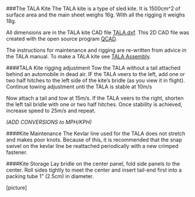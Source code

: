 ###The TALA Kite
The TALA kite is a type of sled kite. It is 1500cm^2 of surface area and the main sheet weighs 16g.  With all the rigging it weighs 18g.

All dimensions are in the TALA kite CAD file [TALA.dxf](TALA.dxf).  This 2D CAD file was created with the open source program [QCAD](http://qcad.org).

The instructions for maintenance and rigging are re-written from advice in the TALA manual. To make a TALA kite see [TALA Assembly](TALA_Assembly.md).

####TALA Kite rigging adjustment
Tow the TALA without a tail attached behind an automobile in dead air.  IF the TALA veers to the left, add one or two half hitches to the left side of the kite’s bridle (as you view it in flight).  Continue towing adjustment unti the TALA is stable at 10m/s 

Now attach a tail and tow at 15m/s.  If the TALA veers to the right, shorten the left tail bridle with one or two half hitches.  Once stability is achieved, increase speed to 25m/s and repeat. 

_(ADD CONVERSIONS to MPH/KPH)_

####Kite Maintenance
The Kevlar line used for the TALA does not stretch and makes poor knots.  Because of this, it is recommended that the snap swivel on the kevlar line be reattached periodically with a new crimped fastener. 

####Kite Storage
Lay bridle on the center panel, fold side panels to the center.  Roll sides tightly to meet the center and insert tail-end first into a packing tube 1” (2.5cm) in diameter.

[picture]
